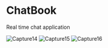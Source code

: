 # ChatBook
Real time chat application


![Capture14](https://user-images.githubusercontent.com/89137247/132866359-ebf981f6-3e37-4d65-9232-3b7f1a17855a.PNG)
![Capture15](https://user-images.githubusercontent.com/89137247/132866403-3e249e6c-b0dc-48a4-900a-1906a3ce3943.PNG)
![Capture16](https://user-images.githubusercontent.com/89137247/132866415-ca774ef7-b40a-44b4-9688-9c9e3757d832.PNG)
